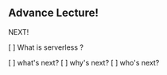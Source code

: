 ## Advance Lecture!

NEXT!

[ ] What is serverless ?

[ ] what's next?
[ ] why's next?
[ ] who's next?
